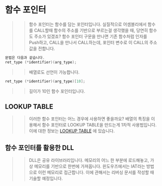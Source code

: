 # 함수 포인터

>> 함수 포인터는 함수를 담는 포인터입니다.
>> 실질적으로 어셈블리에서 함수를 CALL할때
>> 함수의 주소를 기반으로 부르는걸 생각했을 때,
>> 당연히 함수도 주소가 있겠죠?
>> 함수 포인터 구문을 만나면 기존 함수처럼 
>> 인자를 Push하고, CALL을 만나서 CALL하는데,
>> 포인터 변수로 이 CALL의 주소값을 전합니다.

```C
문법은 다음과 같습니다.
ret_type (*identifier)(arg_type);
```
>> 배열로도 선언이 가능합니다.
```C
ret_type (*identifier)(arg_type)[10];
```
>> 길이가 10인 함수 포인터입니다.

## LOOKUP TABLE
>> 이러한 함수 포인터는 어느 경우에 사용하면 좋을까요?
>> 배열의 특징을 이용해서 함수 포인터로 LOOKUP TABLE을
>> 만드는게 1차적 사용법입니다.
>> 이에 대한 정보는 [LOOKUP TABLE](https://github.com/Nighthom/Files/blob/main/Study/C/lesson/%EC%A1%B0%EA%B1%B4%EB%B6%84%EA%B8%B0%EB%AC%B8/%EC%A1%B0%EA%B1%B4%EB%AC%B8%EC%B5%9C%EC%A0%81%ED%99%94.md#lookup-table%EB%A3%A9%EC%97%85-%EB%B0%B0%EC%97%B4)
>> 에 있습니다.

## 함수 포인터를 활용한 DLL
>> DLL은 공유 라이브러리입니다.
>> 메모리의 어느 한 부분에 로드해놓고,
>> 가상 메모리를 기반으로 한번에 가져옵니다.
>> 윈도우즈에서는 IAT라는 방법으로 
>> 이런 메모리로 접근합니다.
>> 이에 관해서는 리버싱 문서를 작성할 때 기술할 예정입니다.
